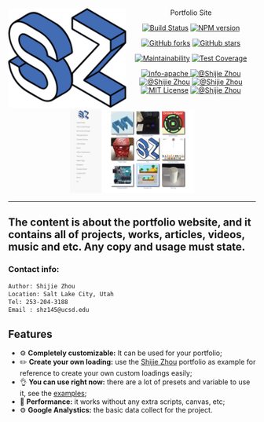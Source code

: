 <h1 ><div align="center"><a href="www.shijiezhou.com" title="React"><img style="float: left" width="240" src="./images/logo%20j.gif" alt="PERONAL LOGO"/></center></a></div></h1>

<p align="center">Portfolio Site</p>
<div align="center">

[![Build Status](https://travis-ci.com/shijiezhou1/Portfolio.svg?branch=master)](https://travis-ci.com/shijiezhou1/Portfolio)
[![NPM version](https://img.shields.io/npm/v/npm.svg)](https://www.npmjs.com/package/portofolio) 

 
[![GitHub forks](https://img.shields.io/github/forks/shijiezhou1/Portfolio.svg?style=social&label=Fork)](https://github.com/shijiezhou1/Portfolio/fork)
[![GitHub stars](https://img.shields.io/github/stars/shijiezhou1/Portfolio.svg?style=social&label=Star)](https://github.com/shijiezhou1/Portfolio)

[![Maintainability](https://api.codeclimate.com/v1/badges/d25ff2d77f5067e9bee5/maintainability)](https://codeclimate.com/github/shijiezhou1/Portfolio/maintainability)
[![Test Coverage](https://api.codeclimate.com/v1/badges/d25ff2d77f5067e9bee5/test_coverage)](https://codeclimate.com/github/shijiezhou1/Portfolio/test_coverage)

<a href="https://shijiezhou1.github.io/my-app/"><img alt="info-apache" src="https://img.shields.io/badge/License-Apache%202.0-blue.svg" />
</a>
<a href="https://shijiezhou1.github.io/my-app/"><img alt="@Shijie Zhou" src="https://img.shields.io/travis/php-v/symfony/symfony.svg" /></a>
<a href="https://shijiezhou1.github.io/my-app/"><img alt="@Shijie Zhou" src="https://img.shields.io/redmine/plugin/stars/redmine_xlsx_format_issue_exporter.svg" /></a>
<a href="https://shijiezhou1.github.io/my-app/"><img alt="@Shijie Zhou" src="https://img.shields.io/badge/Shijie-Portfolio-brightgreen.svg" /></a>
<a href="https://shijiezhou1.github.io/my-app/"><img alt="MIT License" src="https://img.shields.io/packagist/dt/doctrine/orm.svg" /></a>
<a href="https://shijiezhou1.github.io/my-app/"><img alt="@Shijie Zhou" src="https://img.shields.io/badge/Professional-Code-yellow.svg" /></a>
</div><br />



<div align="center">
<img width="50%" src="/images/screenshoot.png" />
</div>

---
The content is about the portfolio website, and it contains all of projects, works, articles, 
videos, music and etc. Any copy and usage must state.
---

### Contact info: 

```
Author: Shijie Zhou
Location: Salt Lake City, Utah
Tel: 253-204-3188
Email : shz145@ucsd.edu
```
## Features
* :gear: **Completely customizable:** It can be used for your portfolio;
* :pencil2: **Create your own loading:** use the
  [Shijie Zhou](https://www.shijie.com) portfolio as example for reference to create
  your own custom loadings easily;
* :ok_hand: **You can use right now:** there are a lot of presets and variable to use it, see the
  [examples](examples);
* :rocket: **Performance:** it works without any extra scripts,
  canvas, etc;
* :gear: **Google Analystics:** the basic data collect for the project.
